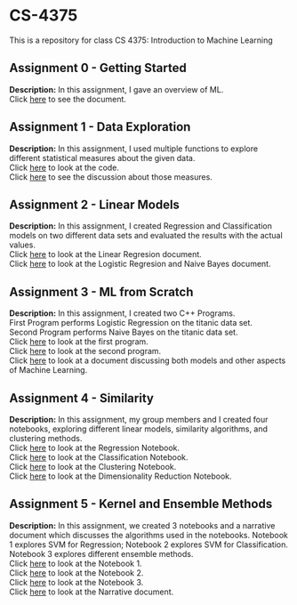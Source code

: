 # CS-4375
This is a repository for class CS 4375: Introduction to Machine Learning

## Assignment 0 - Getting Started
**Description:** In this assignment, I gave an overview of ML.<br>
Click [here](Overview_of_ML.pdf) to see the document.

## Assignment 1 - Data Exploration
**Description:** In this assignment, I used multiple functions to explore different statistical measures about the given data.<br> 
Click [here](Source.cpp) to look at the code.<br>
Click [here](Data_Exploration.pdf) to see the discussion about those measures.

## Assignment 2 - Linear Models
**Description:** In this assignment, I created Regression and Classification models on two different data sets and evaluated the results with the actual values.<br>
Click [here](Regression.pdf) to look at the Linear Regresion document.<br>
Click [here](Classification.pdf) to look at the Logistic Regresion and Naive Bayes document.

## Assignment 3 - ML from Scratch
**Description:** In this assignment, I created two C++ Programs.<br>
First Program performs Logistic Regression on the titanic data set.<br>
Second Program performs Naive Bayes on the titanic data set.<br>
Click [here](LogisticRegression.cpp) to look at the first program.<br>
Click [here](NaiveBayes.cpp) to look at the second program.<br>
Click [here](ML_from_Scratch_Report.pdf) to look at a document discussing both models and other aspects of Machine Learning.

## Assignment 4 - Similarity
**Description:** In this assignment, my group members and I created four notebooks, exploring different linear models, similarity algorithms, and clustering methods.<br>
Click [here](Similarity_Reduction.pdf) to look at the Regression Notebook.<br>
Click [here](Classification2.pdf) to look at the Classification Notebook.<br>
Click [here](Clustering.pdf) to look at the Clustering Notebook.<br>
Click [here](Dimensionality_Reduction.pdf) to look at the Dimensionality Reduction Notebook.

## Assignment 5 - Kernel and Ensemble Methods
**Description:** In this assignment, we created 3 notebooks and a narrative document which discusses the algorithms used in the notebooks. Notebook 1 explores SVM for Regression; Notebook 2 explores SVM for Classification. Notebook 3 explores different ensemble methods.<br>
Click [here](Regression2.pdf) to look at the Notebook 1.<br>
Click [here](Classification3.pdf) to look at the Notebook 2.<br>
Click [here](Ensemble_Techniques.pdf) to look at the Notebook 3.<br>
Click [here](Kernel_and_Ensemble_Metthods.pdf) to look at the Narrative document.<br>
